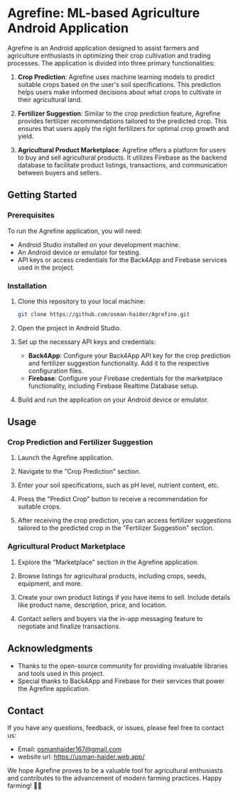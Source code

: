 # Agrefine: ML-based Agriculture Android Application

Agrefine is an Android application designed to assist farmers and agriculture enthusiasts in optimizing their crop cultivation and trading processes. The application is divided into three primary functionalities:

1. **Crop Prediction**: Agrefine uses machine learning models to predict suitable crops based on the user's soil specifications. This prediction helps users make informed decisions about what crops to cultivate in their agricultural land.

2. **Fertilizer Suggestion**: Similar to the crop prediction feature, Agrefine provides fertilizer recommendations tailored to the predicted crop. This ensures that users apply the right fertilizers for optimal crop growth and yield.

3. **Agricultural Product Marketplace**: Agrefine offers a platform for users to buy and sell agricultural products. It utilizes Firebase as the backend database to facilitate product listings, transactions, and communication between buyers and sellers.

## Getting Started

### Prerequisites

To run the Agrefine application, you will need:

- Android Studio installed on your development machine.
- An Android device or emulator for testing.
- API keys or access credentials for the Back4App and Firebase services used in the project.

### Installation

1. Clone this repository to your local machine:

   ```bash
   git clone https://github.com/osman-haider/Agrefine.git
   ```

2. Open the project in Android Studio.

3. Set up the necessary API keys and credentials:
   - **Back4App**: Configure your Back4App API key for the crop prediction and fertilizer suggestion functionality. Add it to the respective configuration files.
   - **Firebase**: Configure your Firebase credentials for the marketplace functionality, including Firebase Realtime Database setup.

4. Build and run the application on your Android device or emulator.

## Usage

### Crop Prediction and Fertilizer Suggestion

1. Launch the Agrefine application.

2. Navigate to the "Crop Prediction" section.

3. Enter your soil specifications, such as pH level, nutrient content, etc.

4. Press the "Predict Crop" button to receive a recommendation for suitable crops.

5. After receiving the crop prediction, you can access fertilizer suggestions tailored to the predicted crop in the "Fertilizer Suggestion" section.

### Agricultural Product Marketplace

1. Explore the "Marketplace" section in the Agrefine application.

2. Browse listings for agricultural products, including crops, seeds, equipment, and more.

3. Create your own product listings if you have items to sell. Include details like product name, description, price, and location.

4. Contact sellers and buyers via the in-app messaging feature to negotiate and finalize transactions.

## Acknowledgments

- Thanks to the open-source community for providing invaluable libraries and tools used in this project.
- Special thanks to Back4App and Firebase for their services that power the Agrefine application.

## Contact

If you have any questions, feedback, or issues, please feel free to contact us:

- Email: osmanhaider167@gmail.com
- website url: https://usman-haider.web.app/

We hope Agrefine proves to be a valuable tool for agricultural enthusiasts and contributes to the advancement of modern farming practices. Happy farming! 🌱🚜
